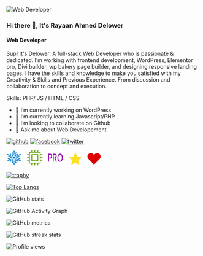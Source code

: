 ![Web Developer](https://pbs.twimg.com/profile_banners/722438720545243141/1630100721/600x200)
### Hi there 👋, It's Rayaan Ahmed Delower
#### Web Developer

Sup! It's Delower. A full-stack Web Developer who is passionate & dedicated. I’m working with frontend development, WordPress, Elementor pro, Divi builder, wp bakery page builder, and designing responsive landing pages. I have the skills and knowledge to make you satisfied with my Creativity & Skills and Previous Experience. From discussion and collaboration to concept and execution.

Skills: PHP/ JS / HTML / CSS

- 🔭 I’m currently working on WordPress 
- 🌱 I’m currently learning Javascript/PHP 
- 👯 I’m looking to collaborate on GIthub 
- 💬 Ask me about Web Developement 


[<img src='https://cdn.jsdelivr.net/npm/simple-icons@3.0.1/icons/github.svg' alt='github' height='40'>](https://github.com/https://github.com/rayaandelower)  [<img src='https://cdn.jsdelivr.net/npm/simple-icons@3.0.1/icons/facebook.svg' alt='facebook' height='40'>](https://www.facebook.com/https://www.facebook.com/rayaandelower)  [<img src='https://cdn.jsdelivr.net/npm/simple-icons@3.0.1/icons/twitter.svg' alt='twitter' height='40'>](https://twitter.com/twitter.com/rayaan_delower)  

<a href='https://archiveprogram.github.com/'><img src='https://raw.githubusercontent.com/acervenky/animated-github-badges/master/assets/acbadge.gif' width='40' height='40'></a> <a href='https://docs.github.com/en/developers'><img src='https://raw.githubusercontent.com/acervenky/animated-github-badges/master/assets/devbadge.gif' width='40' height='40'></a> <a href='https://github.com/pricing'><img src='https://raw.githubusercontent.com/acervenky/animated-github-badges/master/assets/pro.gif' width='40' height='40'></a> <a href='https://stars.github.com/'><img src='https://raw.githubusercontent.com/acervenky/animated-github-badges/master/assets/starbadge.gif' width='35' height='35'></a> <a href='https://docs.github.com/en/github/supporting-the-open-source-community-with-github-sponsors'><img src='https://raw.githubusercontent.com/acervenky/animated-github-badges/master/assets/sponsorbadge.gif' width='35' height='35'></a> 

[![trophy](https://github-profile-trophy.vercel.app/?username=https://github.com/rayaandelower)](https://github.com/ryo-ma/github-profile-trophy)

[![Top Langs](https://github-readme-stats.vercel.app/api/top-langs/?username=https://github.com/rayaandelower)](https://github.com/anuraghazra/github-readme-stats)

![GitHub stats](https://github-readme-stats.vercel.app/api?username=https://github.com/rayaandelower&show_icons=true&count_private=true)  

![GitHub Activity Graph](https://activity-graph.herokuapp.com/graph?username=https://github.com/rayaandelower)  

![GitHub metrics](https://metrics.lecoq.io/https://github.com/rayaandelower)  

![GitHub streak stats](https://github-readme-streak-stats.herokuapp.com/?user=https://github.com/rayaandelower)  

![Profile views](https://gpvc.arturio.dev/https://github.com/rayaandelower)  

